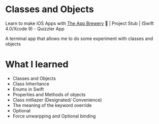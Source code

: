 # Classes and Objects

Learn to make iOS Apps with [The App Brewery](https://www.appbrewery.co) 📱 | Project Stub | (Swift 4.0/Xcode 9) - Quizzler App

A terminal app that allows me to do some experiment with classes and objects

# What I learned 

- Classes and Objects
- Class Inheritance
- Enums in Swift
- Properties and Methods of objects
- Class initliazer (Designated/ Convenience)
- The meaning of the keyword override
- Optional
- Force unwarpping and Optional binding
